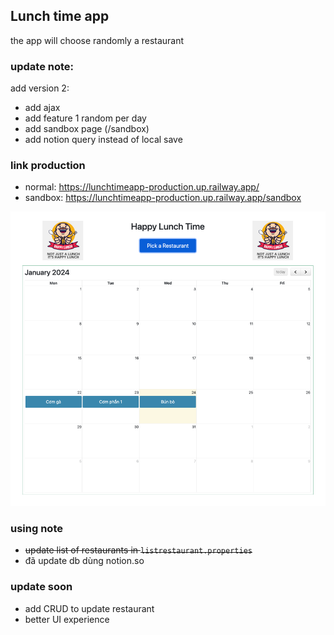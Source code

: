 ## Lunch time app

the app will choose randomly a restaurant

### update note:
add version 2:

- add ajax
- add feature 1 random per day
- add sandbox page (/sandbox)
- add notion query instead of local save

### link production

- normal: https://lunchtimeapp-production.up.railway.app/
- sandbox: https://lunchtimeapp-production.up.railway.app/sandbox

[//]: # (![img.png]&#40;img/img.png&#41;)

![img.png](img/img2.png)

### using note
- ~~update list of restaurants in `listrestaurant.properties`~~
- đã update db dùng notion.so

### update soon
- add CRUD to update restaurant
- better UI experience

